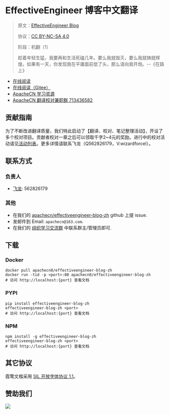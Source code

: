 <!--
    需要填充的占位符：
    
    README.md
    
        EffectiveEngineer 博客中文翻译：文档中文名
        EffectiveEngineer Blog：文档英文名
        https://www.effectiveengineer.com/：文档原始链接
        efeg：域名前缀
        飞龙：负责人名称
        wizardforcel：负责人 Github 用户名
        562826179：负责人 QQ
        effectiveengineer-blog-zh：ApacheCN 的 Github 仓库名称
        effectiveengineer-blog-zh：DockerHub 仓库名称
        effectiveengineer-blog-zh：PYPI 包名称
        effectiveengineer-blog-zh：NPM 包名称
    
    CNAME
    
        efeg：域名前缀

    index.html
    
        EffectiveEngineer 博客中文翻译：文档中文名
        #25b4e9：显示颜色
        effectiveengineer-blog-zh：ApacheCN 的 Github 仓库名称

    asset/docsify-apachecn-footer.js
    
        effectiveengineer-blog-zh：ApacheCN 的 Github 仓库名称
-->

# EffectiveEngineer 博客中文翻译

> 原文：[EffectiveEngineer Blog](https://www.effectiveengineer.com/)
> 
> 协议：[CC BY-NC-SA 4.0](http://creativecommons.org/licenses/by-nc-sa/4.0/)
> 
> 阶段：机翻（1）
> 
> 趁着年轻生猛，我要再和生活死磕几年。要么我就毁灭，要么我就铸就辉煌。如果有一天，你发现我在平庸面前低了头，那么请向我开炮。--《在路上》

* [在线阅读](https://efeg.apachecn.org)
* [在线阅读（Gitee）](https://apachecn.gitee.io/doc-template/)
* [ApacheCN 学习资源](http://docs.apachecn.org/)
* [ApacheCN 翻译校对兼职群 713436582](https://jq.qq.com/?_wv=1027&k=VSNtgpjb)

## 贡献指南

为了不断改进翻译质量，我们特此启动了【翻译、校对、笔记整理活动】，开设了多个校对项目。贡献者校对一章之后可以领取千字2\~4元的奖励。进行中的校对活动请见[活动列表](https://home.apachecn.org/#/docs/activity/docs-activity)。更多详情请联系飞龙（Q562826179，V:wizardforcel）。

## 联系方式

### 负责人

* [飞龙](https://github.com/wizardforcel): 562826179

### 其他

*   在我们的 [apachecn/effectiveengineer-blog-zh](https://github.com/apachecn/effectiveengineer-blog-zh) github 上提 issue.
*   发邮件到 Email: `apachecn@163.com`.
*   在我们的 [组织学习交流群](https://www.apachecn.org/#/docs/join) 中联系群主/管理员即可.

## 下载

### Docker

```
docker pull apachecn0/effectiveengineer-blog-zh
docker run -tid -p <port>:80 apachecn0/effectiveengineer-blog-zh
# 访问 http://localhost:{port} 查看文档
```

### PYPI

```
pip install effectiveengineer-blog-zh
effectiveengineer-blog-zh <port>
# 访问 http://localhost:{port} 查看文档
```

### NPM

```
npm install -g effectiveengineer-blog-zh
effectiveengineer-blog-zh <port>
# 访问 http://localhost:{port} 查看文档
```

## 其它协议

霞鹜文楷采用 [SIL 开放字体协议 1.1](https://github.com/lxgw/LxgwWenKai/blob/main/SIL_Open_Font_License_1.1.txt)。

## 赞助我们

![](http://data.apachecn.org/img/about/donate.jpg)
